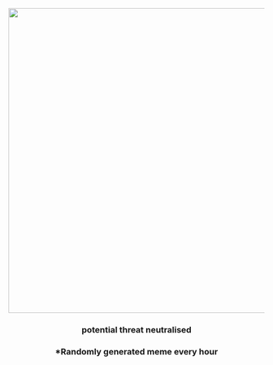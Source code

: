 <p align="center">
        <img src="https://i.redd.it/9h0v0x8pdxu91.gif" width="600" height="600">
        </p>
        <h3 align="center">potential threat neutralised</h3>
        <h3 align="center">*Randomly generated meme every hour</h3>
    
